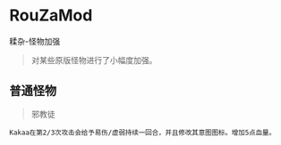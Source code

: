 # RouZaMod
糅杂-怪物加强
> 对某些原版怪物进行了小幅度加强。
## 普通怪物
> 邪教徒

    Kakaa在第2/3次攻击会给予易伤/虚弱持续一回合，并且修改其意图图标。增加5点血量。
